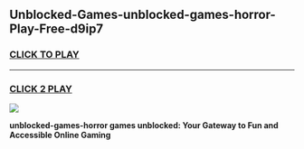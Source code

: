 
## Unblocked-Games-unblocked-games-horror-Play-Free-d9ip7
<h3>
<a href="https://premium76.site?title=unblocked-games-horror&ref=15A">CLICK TO PLAY</a></h3>
<hr>

<h3>
<a href="https://premium76.site?title=unblocked-games-horror&ref=15A">CLICK 2 PLAY</a>
  
</h3>

<a href="https://premium76.site?title=unblocked-games-horror&ref=15A"><img src="https://clearcache.store/games.png"></a>


**unblocked-games-horror games unblocked: Your Gateway to Fun and Accessible Online Gaming**
